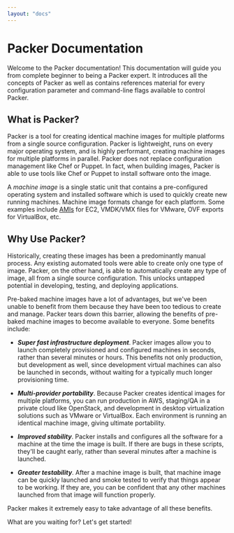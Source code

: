```yaml
---
layout: "docs"
---
```


# Packer Documentation

Welcome to the Packer documentation! This documentation will guide you from
complete beginner to being a Packer expert. It introduces all the concepts
of Packer as well as contains references material for every configuration
parameter and command-line flags available to control Packer.

## What is Packer?

Packer is a tool for creating identical machine images for multiple platforms
from a single source configuration. Packer is lightweight, runs on every major
operating system, and is highly performant, creating machine images for
multiple platforms in parallel. Packer does not replace configuration management
like Chef or Puppet. In fact, when building images, Packer is able to use tools
like Chef or Puppet to install software onto the image.

A _machine image_ is a single static unit that contains a pre-configured operating
system and installed software which is used to quickly create new running machines.
Machine image formats change for each platform. Some examples include
[AMIs](http://en.wikipedia.org/wiki/Amazon_Machine_Image) for EC2,
VMDK/VMX files for VMware, OVF exports for VirtualBox, etc.

## Why Use Packer?

Historically, creating
these images has been a predominantly manual process. Any existing automated tools were able to
create only one type of image. Packer, on the other hand, is able to automatically
create any type of image, all from a single source configuration. This unlocks
untapped potential in developing, testing, and deploying applications.

Pre-baked machine images have a lot of advantages, but we've been unable to
benefit from them because they have been too tedious to create and manage.
Packer tears down this barrier, allowing the benefits of pre-baked machine
images to become available to everyone. Some benefits include:

* ***Super fast infrastructure deployment***. Packer images allow you to launch
completely provisioned and configured machines in seconds, rather than
several minutes or hours. This benefits not only production, but development as well,
since development virtual machines can also be launched in seconds, without waiting
for a typically much longer provisioning time.

* ***Multi-provider portability***. Because Packer creates identical images for
multiple platforms, you can run production in AWS, staging/QA in a private
cloud like OpenStack, and development in desktop virtualization solutions
such as VMware or VirtualBox. Each environment is running an identical
machine image, giving ultimate portability.

* ***Improved stability***. Packer installs and configures all the software for
a machine at the time the image is built. If there are bugs in these scripts,
they'll be caught early, rather than several minutes after a machine is launched.

* ***Greater testability***. After a machine image is built, that machine image
can be quickly launched and smoke tested to verify that things appear to be
working. If they are, you can be confident that any other machines launched
from that image will function properly.

Packer makes it extremely easy to take advantage of all these benefits.

What are you waiting for? Let's get started!<D-j>
